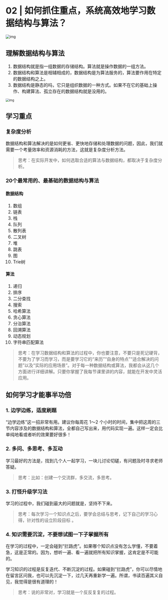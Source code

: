 # 02 | 如何抓住重点，系统高效地学习数据结构与算法？

<img src="https://static001.geekbang.org/resource/image/1e/d3/1ef0181f71fe1bd731f172ff3b0fc2d3.jpg" alt="img" style="zoom:80%;" />

## 理解数据结构与算法

1. 数据结构就是指一组数据的存储结构。算法就是操作数据的一组方法。
2. 数据结构和算法是相辅相成的，数据结构是为算法服务的，算法要作用在特定的数据结构之上。
3. 数据结构是静态的吗，它只是组织数据的一种方式。如果不在它的基础上操作、构建算法、孤立存在的数据结构就是没用的。

<img src="https://static001.geekbang.org/resource/image/91/a7/913e0ababe43a2d57267df5c5f0832a7.jpg" alt="img" style="zoom: 67%;" />

## 学习重点

###  复杂度分析

数据结构和算法解决的是如何更省、更快地存储和处理数据的问题，因此，我们就需要一个考量效率和资源消耗的方法，这就是复杂度分析方法。

> 思考：在实际开发中，如何选取合适的算法与数据结构，都取决于复杂度分析。

### 20个最常用的、最基础的数据结构与算法

#### 数据结构

1. 数组
2. 链表
3. 栈
4. 队列
5. 散列表
6. 二叉树
7. 堆
8. 跳表
9. 图
10. Trie树

#### 算法

1. 递归
2. 排序
3. 二分查找
4. 搜索
5. 哈希算法
6. 贪心算法
7. 分治算法
8. 回溯算法
9. 动态规划
10. 字符串匹配算法

> 思考：在学习数据结构和算法的过程中，你也要注意，不要只是死记硬背，不要为了学习而学习，而是要学习它的“来历”“自身的特点”“适合解决的问题”以及“实际的应用场景”。对于每一种数据结构或算法，我都会从这几个方面进行详细讲解。只要你掌握了我每节课里讲的内容，就能在开发中灵活应用。

## 如何学习才能事半功倍

### 1. 边学边练，适度刷题

“边学边练”这一招非常有用。建议你每周花 1～2 个小时的时间，集中把这周的三节内容涉及的数据结构和算法，全都自己写出来，用代码实现一遍。这样一定会比单纯地看或者听的效果要好很多！

### 2. 多问、多思考、多互动

学习最好的方法是，找到几个人一起学习，一块儿讨论切磋，有问题及时寻求老师答疑。

> 思考：比如：创建一个交流群，多交流，多思考。

### 3. 打怪升级学习法

学习的过程中，我们碰到最大的问题就是，坚持不下来。 

> 思考：每次学习一个知识点之后，要学会总结与思考，记下自己的学习心得，针对性的设立阶段目标 。

### 4. 知识需要沉淀，不要想试图一下子掌握所有

在学习的过程中，一定会碰到“拦路虎”。如果哪个知识点没有怎么学懂，不要着急，这是正常的。因为，想听一遍、看一遍就把所有知识掌握，这肯定是不可能的。

学习知识的过程是反复迭代、不断沉淀的过程。如果碰到“拦路虎”，你可以尽情地在留言区问我，也可以先沉淀一下，过几天再重新学一遍。所谓，书读百遍其义自见，我觉得是很有道理的！

> 思考：说的非常对，学习就是一个反反复复的过程。









